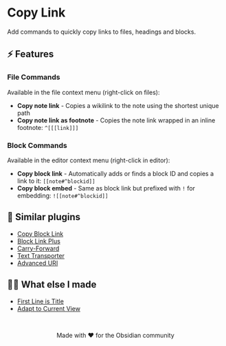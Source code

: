 # Copy Link

Add commands to quickly copy links to files, headings and blocks.

## ⚡ Features

### File Commands

Available in the file context menu (right-click on files):

- **Copy note link** - Copies a wikilink to the note using the shortest unique path
- **Copy note link as footnote** - Copies the note link wrapped in an inline footnote: `^[[[link]]]`

### Block Commands

Available in the editor context menu (right-click in editor):

- **Copy block link** - Automatically adds or finds a block ID and copies a link to it: `[[note#^blockid]]`
- **Copy block embed** - Same as block link but prefixed with `!` for embedding: `![[note#^blockid]]`

## 👀 Similar plugins

- [Copy Block Link](https://obsidian.md/plugins?id=obsidian-copy-block-link)
- [Block Link Plus](https://obsidian.md/plugins?id=block-link-plus)
- [Carry-Forward](https://obsidian.md/plugins?id=obsidian-carry-forward)
- [Text Transporter](https://obsidian.md/plugins?id=obsidian42-text-transporter)
- [Advanced URI](https://obsidian.md/plugins?id=obsidian-advanced-uri)

## 👨‍💻 What else I made

- [First Line is Title](https://github.com/greetclammy/first-line-is-title)
- [Adapt to Current View](https://github.com/greetclammy/adapt-to-current-view/)

<br>

<p align="center">Made with ❤️ for the Obsidian community</p>

